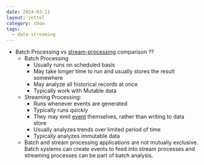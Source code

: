 ```yaml
---
date: 2024-03-11
layout: zettel
category: show
tags:
  - data-streaming
---
```

- Batch Processing vs [stream-processing](glossary/stream-processing.md) comparison ??
	- Batch Processing
		- Usually runs on scheduled basis
		- May take longer time to run and usually stores the result somewhere
		- May analyze all historical records at once
		- Typically work with Mutable data 
	- Streaming Processing:
		- Runs whenever events are generated
		- Typically runs quickly
		- They may emit [event](glossary/event.md) themselves, rather than writing to data store
		- Usually analyzes trends over limited period of time
		- Typically analyzes immutable data
	- Batch and stream processing applications are not mutually exclusive. Batch systems can create events to feed into stream processes and streaming processes can be part of batch analysis.